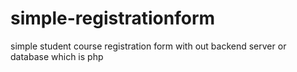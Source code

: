 # simple-registrationform

simple student course registration form with out backend server or database which is php
